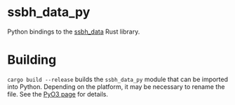 # ssbh_data_py
Python bindings to the [ssbh_data](https://github.com/ultimate-research/ssbh_lib) Rust library.

# Building
`cargo build --release` builds the `ssbh_data_py` module that can be imported into Python. Depending on the platform, it may be necessary to rename the file. See the [PyO3 page](https://github.com/PyO3/pyo3) for details. 
